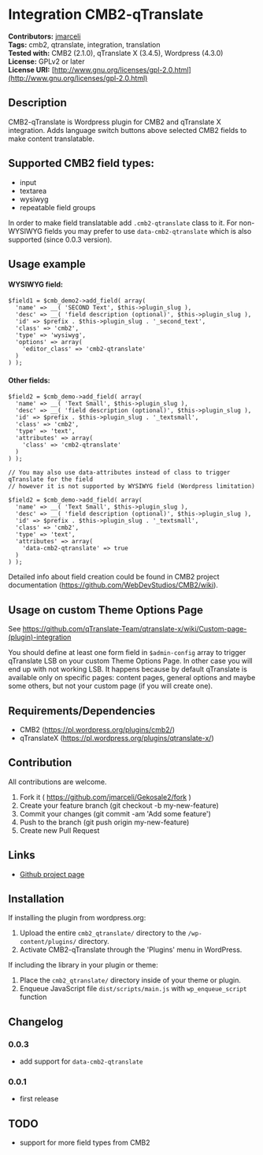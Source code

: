 # Integration CMB2-qTranslate

**Contributors:**      [jmarceli](https://github.com/jmarceli)  
**Tags:**              cmb2, qtranslate, integration, translation  
**Tested with:**       CMB2 (2.1.0), qTranslate X (3.4.5), Wordpress (4.3.0)   
**License:**           GPLv2 or later  
**License URI:**       [http://www.gnu.org/licenses/gpl-2.0.html](http://www.gnu.org/licenses/gpl-2.0.html)  

## Description

CMB2-qTranslate is Wordpress plugin for CMB2 and qTranslate X integration. Adds language switch buttons above selected CMB2 fields to make content translatable.

## Supported CMB2 field types:

* input
* textarea
* wysiwyg
* repeatable field groups

In order to make field translatable add `.cmb2-qtranslate` class to it. For non-WYSIWYG fields you may prefer to use `data-cmb2-qtranslate` which is also supported (since 0.0.3 version).

## Usage example

#### WYSIWYG field:

    $field1 = $cmb_demo2->add_field( array(
      'name' => __( 'SECOND Text', $this->plugin_slug ),
      'desc' => __( 'field description (optional)', $this->plugin_slug ),
      'id' => $prefix . $this->plugin_slug . '_second_text',
      'class' => 'cmb2',
      'type' => 'wysiwyg',
      'options' => array(
        'editor_class' => 'cmb2-qtranslate'
      )
    ) );

#### Other fields:

    $field2 = $cmb_demo->add_field( array(
      'name' => __( 'Text Small', $this->plugin_slug ),
      'desc' => __( 'field description (optional)', $this->plugin_slug ),
      'id' => $prefix . $this->plugin_slug . '_textsmall',
      'class' => 'cmb2',
      'type' => 'text',
      'attributes' => array(
        'class' => 'cmb2-qtranslate'
      )
    ) );

    // You may also use data-attributes instead of class to trigger qTranslate for the field
    // however it is not supported by WYSIWYG field (Wordpress limitation)

    $field2 = $cmb_demo->add_field( array(
      'name' => __( 'Text Small', $this->plugin_slug ),
      'desc' => __( 'field description (optional)', $this->plugin_slug ),
      'id' => $prefix . $this->plugin_slug . '_textsmall',
      'class' => 'cmb2',
      'type' => 'text',
      'attributes' => array(
        'data-cmb2-qtranslate' => true
      )
    ) );

Detailed info about field creation could be found in CMB2 project documentation (https://github.com/WebDevStudios/CMB2/wiki).

## Usage on custom Theme Options Page

See https://github.com/qTranslate-Team/qtranslate-x/wiki/Custom-page-(plugin)-integration

You should define at least one form field in `$admin-config` array to trigger qTranslate LSB on your custom Theme Options Page. In other case you will end up with not working LSB. It happens because by default qTranslate is available only on specific pages: content pages, general options and maybe some others, but not your custom page (if you will create one).

## Requirements/Dependencies
* CMB2 (https://pl.wordpress.org/plugins/cmb2/)
* qTranslateX (https://pl.wordpress.org/plugins/qtranslate-x/)

## Contribution
All contributions are welcome.

1. Fork it ( https://github.com/jmarceli/Gekosale2/fork )
2. Create your feature branch (git checkout -b my-new-feature)
3. Commit your changes (git commit -am 'Add some feature')
4. Push to the branch (git push origin my-new-feature)
5. Create new Pull Request

## Links
* [Github project page](https://github.com/jmarceli/CMB2-qTranslate)

## Installation

If installing the plugin from wordpress.org:

1. Upload the entire `cmb2_qtranslate/` directory to the `/wp-content/plugins/` directory.
2. Activate CMB2-qTranslate through the 'Plugins' menu in WordPress.

If including the library in your plugin or theme:

1. Place the `cmb2_qtranslate/` directory inside of your theme or plugin.
2. Enqueue JavaScript file `dist/scripts/main.js` with  `wp_enqueue_script` function

## Changelog

### 0.0.3

* add support for `data-cmb2-qtranslate`

### 0.0.1

* first release

## TODO

* support for more field types from CMB2
